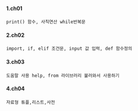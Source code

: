 #### 1.ch01
	print() 함수, 사칙연산 while반복문
#### 2.ch02
	import, if, elif 조건문, input 값 입력, def 함수정의
#### 3.ch03
	도움말 사용 help, from 라이브러리 불러와서 사용하기
#### 4.ch04
	자료형 튜플,리스트,사전